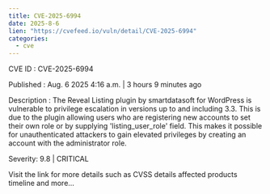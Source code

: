 ```yaml
--- 
title: CVE-2025-6994
date: 2025-8-6
lien: "https://cvefeed.io/vuln/detail/CVE-2025-6994"
categories:
  - cve
---
```


CVE ID : CVE-2025-6994

Published :  Aug. 6
2025
4:16 a.m. | 3 hours
9 minutes ago

Description : The Reveal Listing plugin by smartdatasoft for WordPress is vulnerable to privilege escalation in versions up to
and including
3.3. This is due to the plugin allowing users who are registering new accounts to set their own role or by supplying 'listing_user_role' field. This makes it possible for unauthenticated attackers to gain elevated privileges by creating an account with the administrator role.

Severity: 9.8 | CRITICAL

Visit the link for more details
such as CVSS details
affected products
timeline
and more...
